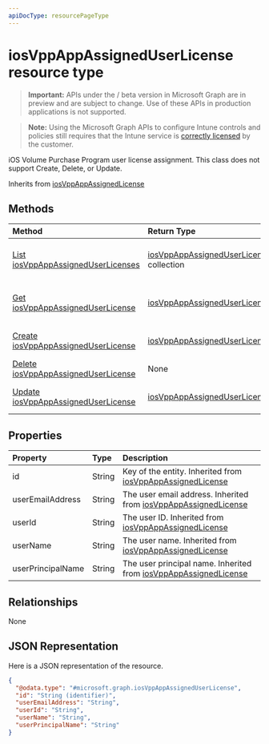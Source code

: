```yaml
---
apiDocType: resourcePageType
---
```

# iosVppAppAssignedUserLicense resource type

> **Important:** APIs under the / beta version in Microsoft Graph are in preview and are subject to change. Use of these APIs in production applications is not supported.

> **Note:** Using the Microsoft Graph APIs to configure Intune controls and policies still requires that the Intune service is [correctly licensed](https://go.microsoft.com/fwlink/?linkid=839381) by the customer.

iOS Volume Purchase Program user license assignment. This class does not support Create, Delete, or Update.

Inherits from [iosVppAppAssignedLicense](../resources/intune_apps_iosvppappassignedlicense.md)

## Methods
|Method|Return Type|Description|
|:---|:---|:---|
|[List iosVppAppAssignedUserLicenses](../api/intune_apps_iosvppappassigneduserlicense_list.md)|[iosVppAppAssignedUserLicense](../resources/intune_apps_iosvppappassigneduserlicense.md) collection|List properties and relationships of the [iosVppAppAssignedUserLicense](../resources/intune_apps_iosvppappassigneduserlicense.md) objects.|
|[Get iosVppAppAssignedUserLicense](../api/intune_apps_iosvppappassigneduserlicense_get.md)|[iosVppAppAssignedUserLicense](../resources/intune_apps_iosvppappassigneduserlicense.md)|Read properties and relationships of the [iosVppAppAssignedUserLicense](../resources/intune_apps_iosvppappassigneduserlicense.md) object.|
|[Create iosVppAppAssignedUserLicense](../api/intune_apps_iosvppappassigneduserlicense_create.md)|[iosVppAppAssignedUserLicense](../resources/intune_apps_iosvppappassigneduserlicense.md)|Create a new [iosVppAppAssignedUserLicense](../resources/intune_apps_iosvppappassigneduserlicense.md) object.|
|[Delete iosVppAppAssignedUserLicense](../api/intune_apps_iosvppappassigneduserlicense_delete.md)|None|Deletes a [iosVppAppAssignedUserLicense](../resources/intune_apps_iosvppappassigneduserlicense.md).|
|[Update iosVppAppAssignedUserLicense](../api/intune_apps_iosvppappassigneduserlicense_update.md)|[iosVppAppAssignedUserLicense](../resources/intune_apps_iosvppappassigneduserlicense.md)|Update the properties of a [iosVppAppAssignedUserLicense](../resources/intune_apps_iosvppappassigneduserlicense.md) object.|

## Properties
|Property|Type|Description|
|:---|:---|:---|
|id|String|Key of the entity. Inherited from [iosVppAppAssignedLicense](../resources/intune_apps_iosvppappassignedlicense.md)|
|userEmailAddress|String|The user email address. Inherited from [iosVppAppAssignedLicense](../resources/intune_apps_iosvppappassignedlicense.md)|
|userId|String|The user ID. Inherited from [iosVppAppAssignedLicense](../resources/intune_apps_iosvppappassignedlicense.md)|
|userName|String|The user name. Inherited from [iosVppAppAssignedLicense](../resources/intune_apps_iosvppappassignedlicense.md)|
|userPrincipalName|String|The user principal name. Inherited from [iosVppAppAssignedLicense](../resources/intune_apps_iosvppappassignedlicense.md)|

## Relationships
None
## JSON Representation
Here is a JSON representation of the resource.
<!-- {
  "blockType": "resource",
  "keyProperty": "id",
  "@odata.type": "microsoft.graph.iosVppAppAssignedUserLicense"
}
-->
``` json
{
  "@odata.type": "#microsoft.graph.iosVppAppAssignedUserLicense",
  "id": "String (identifier)",
  "userEmailAddress": "String",
  "userId": "String",
  "userName": "String",
  "userPrincipalName": "String"
}
```





